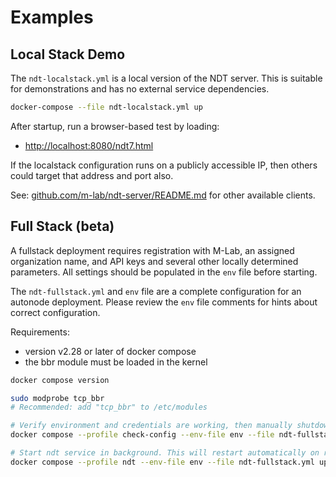 # Examples

## Local Stack Demo

The `ndt-localstack.yml` is a local version of the NDT server. This is suitable for demonstrations and has no external service dependencies.

```sh
docker-compose --file ndt-localstack.yml up
```

After startup, run a browser-based test by loading:

* [http://localhost:8080/ndt7.html](http://localhost:8080/ndt7.html)

If the localstack configuration runs on a publicly accessible IP, then others could target that address and port also.

See: [github.com/m-lab/ndt-server/README.md](https://github.com/m-lab/ndt-server?tab=readme-ov-file#clients) for other available clients.

## Full Stack (beta)

A fullstack deployment requires registration with M-Lab, an assigned
organization name, and API keys and several other locally determined parameters.
All settings should be populated in the `env` file before starting.

The `ndt-fullstack.yml` and `env` file are a complete configuration for an
autonode deployment. Please review the `env` file comments for hints about
correct configuration.

Requirements:

* version v2.28 or later of docker compose
* the bbr module must be loaded in the kernel

```sh
docker compose version

sudo modprobe tcp_bbr
# Recommended: add "tcp_bbr" to /etc/modules

# Verify environment and credentials are working, then manually shutdown with ctrl-C.
docker compose --profile check-config --env-file env --file ndt-fullstack.yml up

# Start ndt service in background. This will restart automatically on reboot.
docker compose --profile ndt --env-file env --file ndt-fullstack.yml up -d
```
